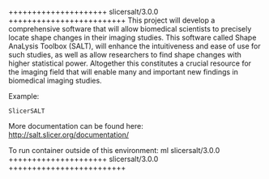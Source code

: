 

+++++++++++++++++++++ slicersalt/3.0.0 +++++++++++++++++++++++++
This project will develop a comprehensive software that will allow biomedical scientists to precisely locate shape changes in their imaging studies. This software called Shape AnaLysis Toolbox (SALT), will enhance the intuitiveness and ease of use for such studies, as well as allow researchers to find shape changes with higher statistical power. Altogether this constitutes a crucial resource for the imaging field that will enable many and important new findings in biomedical imaging studies.


Example:
```
SlicerSALT 
```

More documentation can be found here: http://salt.slicer.org/documentation/

To run container outside of this environment: ml slicersalt/3.0.0
+++++++++++++++++++++ slicersalt/3.0.0 +++++++++++++++++++++++++

